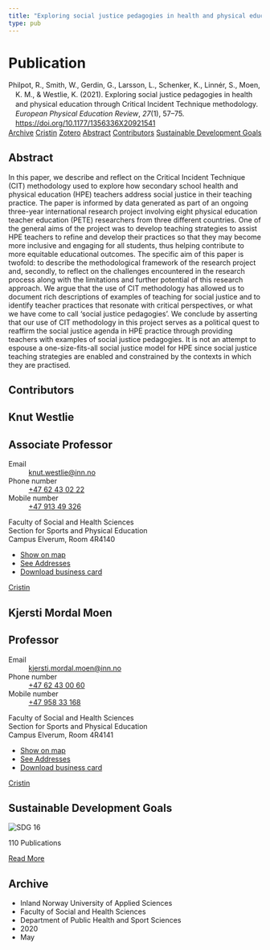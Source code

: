 ```yaml
---
title: "Exploring social justice pedagogies in health and physical education through Critical Incident Technique methodology"
type: pub
---
```

<h1>Publication</h1>
<article id="csl-bib-container-35PAXFCC" class="csl-bib-container">
  <div class="csl-bib-body" style="line-height: 1.35; padding-left: 1em; text-indent:-1em;">
  <div class="csl-entry">Philpot, R., Smith, W., Gerdin, G., Larsson, L., Schenker, K., Linn&#xE9;r, S., Moen, K. M., &amp; Westlie, K. (2021). Exploring social justice pedagogies in health and physical education through Critical Incident Technique methodology. <i>European Physical Education Review</i>, <i>27</i>(1), 57&#x2013;75. <a href="https://doi.org/10.1177/1356336X20921541">https://doi.org/10.1177/1356336X20921541</a></div>
</div>
  <div class="csl-bib-buttons">
    <a href="#taxonomy-article-35PAXFCC" class="csl-bib-button">Archive</a>
    <a href="https://app.cristin.no/results/show.jsf?id=1810432" alt="Cristin URL" class="csl-bib-button">Cristin</a>
    <a href="http://zotero.org/groups/5022929/items/35PAXFCC" alt="Zotero URL" class="csl-bib-button">Zotero</a>
    <a href="#abstract-article-35PAXFCC" class="csl-bib-button">Abstract</a>
    <a href="#contributors-article-35PAXFCC" class="csl-bib-button">Contributors</a>
    <a href="#sdg-article-35PAXFCC" class="csl-bib-button">Sustainable Development Goals</a>
  </div>
  <div id="csl-bib-meta-container-35PAXFCC"></div>
</article>
<div id="csl-bib-meta-35PAXFCC" class="csl-bib-meta">
  <article id="abstract-article-35PAXFCC" class="abstract-article">
    <h1>Abstract</h1>
    In this paper, we describe and reflect on the Critical Incident Technique (CIT) methodology used to explore how secondary school health and physical education (HPE) teachers address social justice in their teaching practice. The paper is informed by data generated as part of an ongoing three-year international research project involving eight physical education teacher education (PETE) researchers from three different countries. One of the general aims of the project was to develop teaching strategies to assist HPE teachers to refine and develop their practices so that they may become more inclusive and engaging for all students, thus helping contribute to more equitable educational outcomes. The specific aim of this paper is twofold: to describe the methodological framework of the research project and, secondly, to reflect on the challenges encountered in the research process along with the limitations and further potential of this research approach. We argue that the use of CIT methodology has allowed us to document rich descriptions of examples of teaching for social justice and to identify teacher practices that resonate with critical perspectives, or what we have come to call ‘social justice pedagogies’. We conclude by asserting that our use of CIT methodology in this project serves as a political quest to reaffirm the social justice agenda in HPE practice through providing teachers with examples of social justice pedagogies. It is not an attempt to espouse a one-size-fits-all social justice model for HPE since social justice teaching strategies are enabled and constrained by the contexts in which they are practised.
  </article>
  <article id="contributors-article-35PAXFCC" class="contributors-article">
    <h1>Contributors</h1>
    <div class="personas">
<div class="vrtx-hinn-person-card">
<div class="photo">
<i class="lar la-user-circle missing-person"></i>
</div>
<div class="info">
<hgroup><h1>Knut Westlie</h1>
<h2>Associate Professor</h2>
</hgroup><dl>
<dt>Email</dt>
<dd>
<a href="mailto:knut.westlie@inn.no">knut.westlie@inn.no</a>
</dd>
<dt>Phone number</dt>
<dd><a href="tel:+4762430222">
+47 62 43 02 22
</a></dd>
<dt>Mobile number</dt>
<dd><a href="tel:+4791349326">
+47 913 49 326
</a></dd>
</dl>
<p>
Faculty of Social and Health Sciences<br>
Section for Sports and Physical Education<br>
Campus Elverum,
Room 4R4140
</p>
<ul class="vrtx-hinn-links">
<li><a href="https://www.google.com/maps?q=60.88156,11.53723">Show on map</a></li>
<li><a href="https://www.inn.no/english/find-an-employee/knut-westlie.html#vrtx-hinn-addresses">See Addresses</a></li>
<li><a href="https://www.inn.no/english/find-an-employee/knut-westlie.html?vrtx=vcf">Download business card</a></li>
</ul>
</div>
</div>
<a href="https://app.cristin.no/persons/show.jsf?id=620342" alt="Cristin URL" class="personas-cristin">Cristin</a>
</div> <div class="personas">
<div class="vrtx-hinn-person-card">
<div class="photo">
<i class="lar la-user-circle missing-person"></i>
</div>
<div class="info">
<hgroup><h1>Kjersti Mordal Moen</h1>
<h2>Professor</h2>
</hgroup><dl>
<dt>Email</dt>
<dd>
<a href="mailto:kjersti.mordal.moen@inn.no">kjersti.mordal.moen@inn.no</a>
</dd>
<dt>Phone number</dt>
<dd><a href="tel:+4762430060">
+47 62 43 00 60
</a></dd>
<dt>Mobile number</dt>
<dd><a href="tel:+4795833168">
+47 958 33 168
</a></dd>
</dl>
<p>
Faculty of Social and Health Sciences<br>
Section for Sports and Physical Education<br>
Campus Elverum,
Room 4R4141
</p>
<ul class="vrtx-hinn-links">
<li><a href="https://www.google.com/maps?q=60.88156,11.53723">Show on map</a></li>
<li><a href="https://www.inn.no/english/find-an-employee/kjersti-mordal-moen.html#vrtx-hinn-addresses">See Addresses</a></li>
<li><a href="https://www.inn.no/english/find-an-employee/kjersti-mordal-moen.html?vrtx=vcf">Download business card</a></li>
</ul>
</div>
</div>
<a href="https://app.cristin.no/persons/show.jsf?id=53554" alt="Cristin URL" class="personas-cristin">Cristin</a>
</div>
  </article>
  <article id="sdg-article-35PAXFCC" class="sdg-article">
    <h1>Sustainable Development Goals</h1>
    <div class="sdg-container"><div id="sdg16" class="sdg">
<img src="{{< params subfolder >}}images/sdg/sdg16_en.png" class="image" alt="SDG 16">
<div class="sdg-overlay">
<p class="sdg-publication-count"><span>110</span> Publications</p>
<p><a href="https://sdgs.un.org/goals/goal16" class="sdg-read-more">Read More</a></p>
</div>
</div></div>
  </article>
  <article id="taxonomy-article-35PAXFCC" class="taxonomy-article">
    <h1>Archive</h1>
    <ul>
      <li>Inland Norway University of Applied Sciences</li>
      <li>Faculty of Social and Health Sciences</li>
      <li>Department of Public Health and Sport Sciences</li>
      <li>2020</li>
      <li>May</li>
    </ul>
  </article>
</div>
